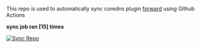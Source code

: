 This repo is used to automatically sync coredns plugin [forward](https://github.com/QZLin/forward) using Github Actions

**sync job ran [15] times**

[![Sync Repo](https://github.com/QZLin/coredns-extract/actions/workflows/sync.yaml/badge.svg)](https://github.com/QZLin/coredns-extract/actions/workflows/sync.yaml)
